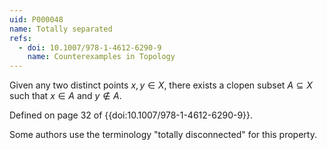 ```yaml
---
uid: P000048
name: Totally separated
refs:
  - doi: 10.1007/978-1-4612-6290-9
    name: Counterexamples in Topology
---
```


Given any two distinct points $x,y \in X$, there exists a clopen subset $A\subseteq X$ such that
$x\in A$ and $y\not\in A$.

Defined on page 32 of {{doi:10.1007/978-1-4612-6290-9}}.

Some authors use the terminology "totally disconnected" for this property.
